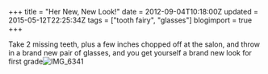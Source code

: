 +++
title = "Her New, New Look!"
date = 2012-09-04T10:18:00Z
updated = 2015-05-12T22:25:34Z
tags = ["tooth fairy", "glasses"]
blogimport = true 
+++

Take 2 missing teeth, plus a few inches chopped off at the salon, and throw in a brand new pair of glasses, and you get yourself a brand new look for first grade![![IMG_6341](https://latc.s3.amazonaws.com/wp-content/uploads/2012/09/IMG_6341.jpg "IMG_6341")](https://latc.s3.amazonaws.com/wp-content/uploads/2012/09/IMG_6341.jpg)
